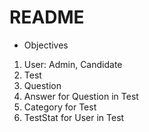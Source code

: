 # README

 * Objectives
  1. User: Admin, Candidate
  2. Test
  3. Question
  4. Answer for Question in Test
  5. Category for Test
  6. TestStat for User in Test